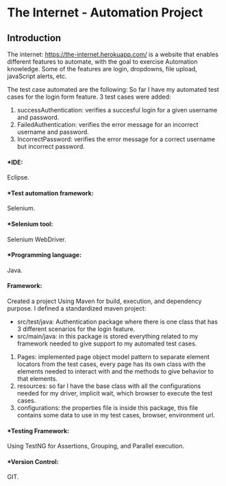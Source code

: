 # The Internet - Automation Project

## Introduction
The internet: https://the-internet.herokuapp.com/
is a website that enables different features to automate, with the goal to exercise Automation 
knowledge. Some of the features are login, dropdowns, file upload, javaScript alerts, etc.

The test case automated are the following:
So far I have my automated test cases for the login form feature. 3 test cases were added:
1) successAuthentication: verifies a succesful login for a given username and password.
2) FailedAuthentication: verifies the error message for an incorrect username and password.
3) IncorrectPassword: verifies the error message for a correct username but incorrect password.

#### *IDE:
Eclipse.

#### *Test automation framework:
Selenium.

#### *Selenium tool:
Selenium WebDriver.

#### *Programming language:
Java.

#### Framework:
Created a project Using Maven for build, execution, and dependency purpose. 
I defined a standardized maven project: 

* src/test/java: Authentication package where there is one class that has 3 different scenarios for the login feature.
* src/main/java: in this package is stored everything related to my framework needed to give support to my automated test cases.
1) Pages: implemented page object model pattern to separate element locators from the test cases, every page has its own class with
the elements needed to interact with and the methods to give behavior to that elements. 
2) resources: so far I have the base class with all the configurations needed for my driver, implicit wait, which browser to execute the
test cases.
3) configurations: the properties file is inside this package, this file contains some data to use in my test cases, browser, environment
url.

#### *Testing Framework:
Using TestNG for Assertions, Grouping, and Parallel execution.

#### *Version Control:
GIT.